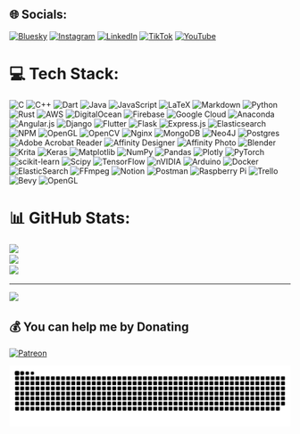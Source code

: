
## 🌐 Socials:
[![Bluesky](https://img.shields.io/badge/bluesky-0285FF?style=for-the-badge&logo=bluesky&logoColor=%23FFFFFF)](https://bsky.app/profile/damianmonea.bsky.social) [![Instagram](https://img.shields.io/badge/Instagram-%23E4405F.svg?logo=Instagram&logoColor=white)](https://instagram.com/damianmonea) [![LinkedIn](https://img.shields.io/badge/LinkedIn-%230077B5.svg?logo=linkedin&logoColor=white)](https://linkedin.com/in/damianmonea) [![TikTok](https://img.shields.io/badge/TikTok-%23000000.svg?logo=TikTok&logoColor=white)](https://tiktok.com/@damianmonea) [![YouTube](https://img.shields.io/badge/YouTube-%23FF0000.svg?logo=YouTube&logoColor=white)](https://youtube.com/@damian-monea) 

# 💻 Tech Stack:
![C](https://img.shields.io/badge/c-%2300599C.svg?style=for-the-badge&logo=c&logoColor=white) ![C++](https://img.shields.io/badge/c++-%2300599C.svg?style=for-the-badge&logo=c%2B%2B&logoColor=white) ![Dart](https://img.shields.io/badge/dart-%230175C2.svg?style=for-the-badge&logo=dart&logoColor=white) ![Java](https://img.shields.io/badge/java-%23ED8B00.svg?style=for-the-badge&logo=openjdk&logoColor=white) ![JavaScript](https://img.shields.io/badge/javascript-%23323330.svg?style=for-the-badge&logo=javascript&logoColor=%23F7DF1E) ![LaTeX](https://img.shields.io/badge/latex-%23008080.svg?style=for-the-badge&logo=latex&logoColor=white) ![Markdown](https://img.shields.io/badge/markdown-%23000000.svg?style=for-the-badge&logo=markdown&logoColor=white) ![Python](https://img.shields.io/badge/python-3670A0?style=for-the-badge&logo=python&logoColor=ffdd54) ![Rust](https://img.shields.io/badge/rust-%23000000.svg?style=for-the-badge&logo=rust&logoColor=white) ![AWS](https://img.shields.io/badge/AWS-%23FF9900.svg?style=for-the-badge&logo=amazon-aws&logoColor=white) ![DigitalOcean](https://img.shields.io/badge/DigitalOcean-%230167ff.svg?style=for-the-badge&logo=digitalOcean&logoColor=white) ![Firebase](https://img.shields.io/badge/firebase-%23039BE5.svg?style=for-the-badge&logo=firebase) ![Google Cloud](https://img.shields.io/badge/GoogleCloud-%234285F4.svg?style=for-the-badge&logo=google-cloud&logoColor=white) ![Anaconda](https://img.shields.io/badge/Anaconda-%2344A833.svg?style=for-the-badge&logo=anaconda&logoColor=white) ![Angular.js](https://img.shields.io/badge/angular.js-%23E23237.svg?style=for-the-badge&logo=angularjs&logoColor=white) ![Django](https://img.shields.io/badge/django-%23092E20.svg?style=for-the-badge&logo=django&logoColor=white) ![Flutter](https://img.shields.io/badge/Flutter-%2302569B.svg?style=for-the-badge&logo=Flutter&logoColor=white) ![Flask](https://img.shields.io/badge/flask-%23000.svg?style=for-the-badge&logo=flask&logoColor=white) ![Express.js](https://img.shields.io/badge/express.js-%23404d59.svg?style=for-the-badge&logo=express&logoColor=%2361DAFB) ![Elasticsearch](https://img.shields.io/badge/elasticsearch-%230377CC.svg?style=for-the-badge&logo=elasticsearch&logoColor=white) ![NPM](https://img.shields.io/badge/NPM-%23CB3837.svg?style=for-the-badge&logo=npm&logoColor=white) ![OpenGL](https://img.shields.io/badge/OpenGL-%23FFFFFF.svg?style=for-the-badge&logo=opengl) ![OpenCV](https://img.shields.io/badge/opencv-%23white.svg?style=for-the-badge&logo=opencv&logoColor=white) ![Nginx](https://img.shields.io/badge/nginx-%23009639.svg?style=for-the-badge&logo=nginx&logoColor=white) ![MongoDB](https://img.shields.io/badge/MongoDB-%234ea94b.svg?style=for-the-badge&logo=mongodb&logoColor=white) ![Neo4J](https://img.shields.io/badge/Neo4j-008CC1?style=for-the-badge&logo=neo4j&logoColor=white) ![Postgres](https://img.shields.io/badge/postgres-%23316192.svg?style=for-the-badge&logo=postgresql&logoColor=white) ![Adobe Acrobat Reader](https://img.shields.io/badge/Adobe%20Acrobat%20Reader-EC1C24.svg?style=for-the-badge&logo=Adobe%20Acrobat%20Reader&logoColor=white) ![Affinity Designer](https://img.shields.io/badge/affinity%20desginer-%231B72BE.svg?style=for-the-badge&logo=affinity-designer&logoColor=white) ![Affinity Photo](https://img.shields.io/badge/affinityphoto-%237E4DD2.svg?style=for-the-badge&logo=affinity-photo&logoColor=white) ![Blender](https://img.shields.io/badge/blender-%23F5792A.svg?style=for-the-badge&logo=blender&logoColor=white) ![Krita](https://img.shields.io/badge/Krita-203759?style=for-the-badge&logo=krita&logoColor=EEF37B) ![Keras](https://img.shields.io/badge/Keras-%23D00000.svg?style=for-the-badge&logo=Keras&logoColor=white) ![Matplotlib](https://img.shields.io/badge/Matplotlib-%23ffffff.svg?style=for-the-badge&logo=Matplotlib&logoColor=black) ![NumPy](https://img.shields.io/badge/numpy-%23013243.svg?style=for-the-badge&logo=numpy&logoColor=white) ![Pandas](https://img.shields.io/badge/pandas-%23150458.svg?style=for-the-badge&logo=pandas&logoColor=white) ![Plotly](https://img.shields.io/badge/Plotly-%233F4F75.svg?style=for-the-badge&logo=plotly&logoColor=white) ![PyTorch](https://img.shields.io/badge/PyTorch-%23EE4C2C.svg?style=for-the-badge&logo=PyTorch&logoColor=white) ![scikit-learn](https://img.shields.io/badge/scikit--learn-%23F7931E.svg?style=for-the-badge&logo=scikit-learn&logoColor=white) ![Scipy](https://img.shields.io/badge/SciPy-%230C55A5.svg?style=for-the-badge&logo=scipy&logoColor=%white) ![TensorFlow](https://img.shields.io/badge/TensorFlow-%23FF6F00.svg?style=for-the-badge&logo=TensorFlow&logoColor=white) ![nVIDIA](https://img.shields.io/badge/cuda-000000.svg?style=for-the-badge&logo=nVIDIA&logoColor=green) ![Arduino](https://img.shields.io/badge/-Arduino-00979D?style=for-the-badge&logo=Arduino&logoColor=white) ![Docker](https://img.shields.io/badge/docker-%230db7ed.svg?style=for-the-badge&logo=docker&logoColor=white) ![ElasticSearch](https://img.shields.io/badge/-ElasticSearch-005571?style=for-the-badge&logo=elasticsearch) ![FFmpeg](https://shields.io/badge/FFmpeg-%23171717.svg?logo=ffmpeg&style=for-the-badge&labelColor=171717&logoColor=5cb85c) ![Notion](https://img.shields.io/badge/Notion-%23000000.svg?style=for-the-badge&logo=notion&logoColor=white) ![Postman](https://img.shields.io/badge/Postman-FF6C37?style=for-the-badge&logo=postman&logoColor=white) ![Raspberry Pi](https://img.shields.io/badge/-Raspberry_Pi-C51A4A?style=for-the-badge&logo=Raspberry-Pi) ![Trello](https://img.shields.io/badge/Trello-%23026AA7.svg?style=for-the-badge&logo=Trello&logoColor=white) ![Bevy](https://img.shields.io/badge/bevy-%23232326.svg?style=for-the-badge&logo=bevy&logoColor=white) ![OpenGL](https://img.shields.io/badge/OpenGL-white?logo=OpenGL&style=for-the-badge)
# 📊 GitHub Stats:
![](https://github-readme-stats.vercel.app/api?username=dmonea&theme=dark&hide_border=false&include_all_commits=true&count_private=false)<br/>
![](https://github-readme-streak-stats.herokuapp.com/?user=dmonea&theme=dark&hide_border=false)<br/>
![](https://github-readme-stats.vercel.app/api/top-langs/?username=dmonea&theme=dark&hide_border=false&include_all_commits=true&count_private=false&layout=compact)

---
[![](https://visitcount.itsvg.in/api?id=dmonea&icon=0&color=0)](https://visitcount.itsvg.in)

  ## 💰 You can help me by Donating
  [![Patreon](https://img.shields.io/badge/Patreon-F96854?style=for-the-badge&logo=patreon&logoColor=white)](https://patreon.com/DamianMonea) 


<picture>
  <source media="(prefers-color-scheme: dark)" srcset="https://raw.githubusercontent.com/dmonea/dmonea/output/github-snake-dark.svg" />
  <source media="(prefers-color-scheme: light)" srcset="https://raw.githubusercontent.com/dmonea/dmonea/output/github-snake.svg" />
  <img alt="github-snake" src="https://raw.githubusercontent.com/dmonea/dmonea/output/github-snake.svg" />
</picture>
